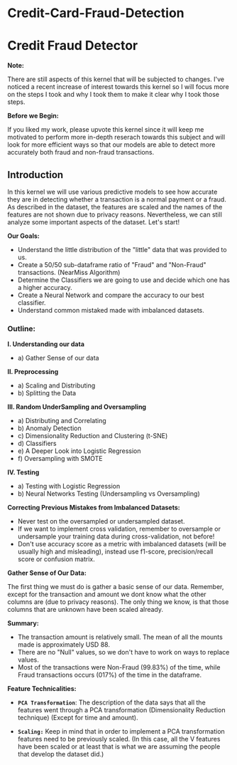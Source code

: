 # Credit-Card-Fraud-Detection

# Credit Fraud Detector

**Note:**

 There are still aspects of this kernel that will be subjected to changes. I've noticed a recent increase of interest towards this kernel so I will focus more on the steps I took and why I took them to make it clear why I took those steps.

**Before we Begin:**

If you liked my work, please upvote this kernel since it will keep me motivated to perform more in-depth reserach towards this subject and will look for more efficient ways so that our models are able to detect more accurately both fraud and non-fraud transactions.

## Introduction
In this kernel we will use various predictive models to see how accurate they are in detecting whether a transaction is a normal payment or a fraud. As described in the dataset, the features are scaled and the names of the features are not shown due to privacy reasons. Nevertheless, we can still analyze some important aspects of the dataset. Let's start!

**Our Goals:**
- Understand the little distribution of the "little" data that was provided to us.
- Create a 50/50 sub-dataframe ratio of "Fraud" and "Non-Fraud" transactions. (NearMiss Algorithm)
- Determine the Classifiers we are going to use and decide which one has a higher accuracy.
- Create a Neural Network and compare the accuracy to our best classifier.
- Understand common mistaked made with imbalanced datasets.


### Outline:

**I. Understanding our data**
- a) Gather Sense of our data

**II. Preprocessing**
- a) Scaling and Distributing
- b) Splitting the Data


**III. Random UnderSampling and Oversampling**
- a) Distributing and Correlating
- b) Anomaly Detection
- c) Dimensionality Reduction and Clustering (t-SNE)
- d) Classifiers
- e) A Deeper Look into Logistic Regression
- f) Oversampling with SMOTE


**IV. Testing**
- a) Testing with Logistic Regression
- b) Neural Networks Testing (Undersampling vs Oversampling)

**Correcting Previous Mistakes from Imbalanced Datasets:**

- Never test on the oversampled or undersampled dataset.
- If we want to implement cross validation, remember to oversample or undersample your training data during cross-validation, not before!
- Don't use accuracy score as a metric with imbalanced datasets (will be usually high and misleading), instead use f1-score, precision/recall score or confusion matrix.

**Gather Sense of Our Data:**

The first thing we must do is gather a basic sense of our data. Remember, except for the transaction and amount we dont know what the other columns are (due to privacy reasons). The only thing we know, is that those columns that are unknown have been scaled already.

**Summary:**

- The transaction amount is relatively small. The mean of all the mounts made is approximately USD 88.
- There are no "Null" values, so we don't have to work on ways to replace values.
- Most of the transactions were Non-Fraud (99.83%) of the time, while Fraud transactions occurs (017%) of the time in the dataframe.


**Feature Technicalities:**

- **`PCA Transformation`**: The description of the data says that all the features went through a PCA transformation (Dimensionality Reduction technique) (Except for time and amount).

- **`Scaling:`** Keep in mind that in order to implement a PCA transformation features need to be previously scaled. (In this case, all the V features have been scaled or at least that is what we are assuming the people that develop the dataset did.)
